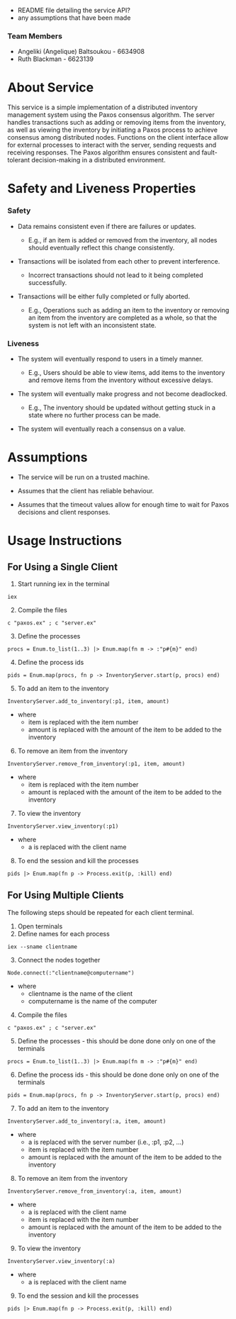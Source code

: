 - README file detailing the service API?
- any assumptions that have been made

### Team Members ###

- Angeliki (Angelique) Baltsoukou - 6634908
- Ruth Blackman - 6623139

# About Service #

This service is a simple implementation of a distributed inventory management system using the Paxos consensus
algorithm. The server handles transactions such as adding or removing items from the inventory, as well as viewing the
inventory by initiating a Paxos process to achieve consensus among distributed nodes. Functions on the client interface
allow for external processes to interact with the server, sending requests and receiving responses. The Paxos algorithm
ensures consistent and fault-tolerant decision-making in a distributed environment.

# Safety and Liveness Properties #

### Safety ###

- Data remains consistent even if there are failures or updates.
    - E.g., if an item is added or removed from the inventory, all nodes should eventually reflect this change
      consistently.

- Transactions will be isolated from each other to prevent interference.
    - Incorrect transactions should not lead to it being completed successfully.

- Transactions will be either fully completed or fully aborted.
    - E.g., Operations such as adding an item to the inventory or removing an item from the inventory are completed as a
      whole, so that the system is not left with an inconsistent state.

### Liveness ###

- The system will eventually respond to users in a timely manner.
    - E.g., Users should be able to view items, add items to the inventory and remove items from the inventory without
      excessive delays.

- The system will eventually make progress and not become deadlocked.
    - E.g., The inventory should be updated without getting stuck in a state where no further process can be made.

- The system will eventually reach a consensus on a value.

# Assumptions #

* The service will be run on a trusted machine.


* Assumes that the client has reliable behaviour.
* Assumes that the timeout values allow for enough time to wait for Paxos decisions and client responses.

# Usage Instructions #

## For Using a Single Client ##

1. Start running iex in the terminal

```
iex
```

2. Compile the files

```
c "paxos.ex" ; c "server.ex"
```

3. Define the processes

```
procs = Enum.to_list(1..3) |> Enum.map(fn m -> :"p#{m}" end)
```

4. Define the process ids

```
pids = Enum.map(procs, fn p -> InventoryServer.start(p, procs) end)
```

5. To add an item to the inventory

```
InventoryServer.add_to_inventory(:p1, item, amount)
```

- where
    - item is replaced with the item number
    - amount is replaced with the amount of the item to be added to the inventory

6. To remove an item from the inventory

```
InventoryServer.remove_from_inventory(:p1, item, amount)
```

- where
    - item is replaced with the item number
    - amount is replaced with the amount of the item to be added to the inventory

7. To view the inventory

```
InventoryServer.view_inventory(:p1)
```

- where
    - a is replaced with the client name

8. To end the session and kill the processes

```
pids |> Enum.map(fn p -> Process.exit(p, :kill) end)
```

## For Using Multiple Clients ##

The following steps should be repeated for each client terminal.

1. Open terminals
2. Define names for each process

```
iex --sname clientname
```

3. Connect the nodes together

```
Node.connect(:"clientname@computername")
```

- where
    - clientname is the name of the client
    - computername is the name of the computer

4. Compile the files

```
c "paxos.ex" ; c "server.ex"
```

5. Define the processes - this should be done done only on one of the terminals

```
procs = Enum.to_list(1..3) |> Enum.map(fn m -> :"p#{m}" end)
```

6. Define the process ids - this should be done done only on one of the terminals

```
pids = Enum.map(procs, fn p -> InventoryServer.start(p, procs) end)
```

7. To add an item to the inventory

```
InventoryServer.add_to_inventory(:a, item, amount)
```

- where
    - a is replaced with the server number (i.e., :p1, :p2, ...)
    - item is replaced with the item number
    - amount is replaced with the amount of the item to be added to the inventory

8. To remove an item from the inventory

```
InventoryServer.remove_from_inventory(:a, item, amount)
```

- where
    - a is replaced with the client name
    - item is replaced with the item number
    - amount is replaced with the amount of the item to be added to the inventory

9. To view the inventory

```
InventoryServer.view_inventory(:a)
```

- where
    - a is replaced with the client name

9. To end the session and kill the processes

```
pids |> Enum.map(fn p -> Process.exit(p, :kill) end)
```